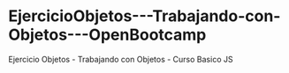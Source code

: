 # EjercicioObjetos---Trabajando-con-Objetos---OpenBootcamp
Ejercicio Objetos - Trabajando con Objetos - Curso Basico JS
